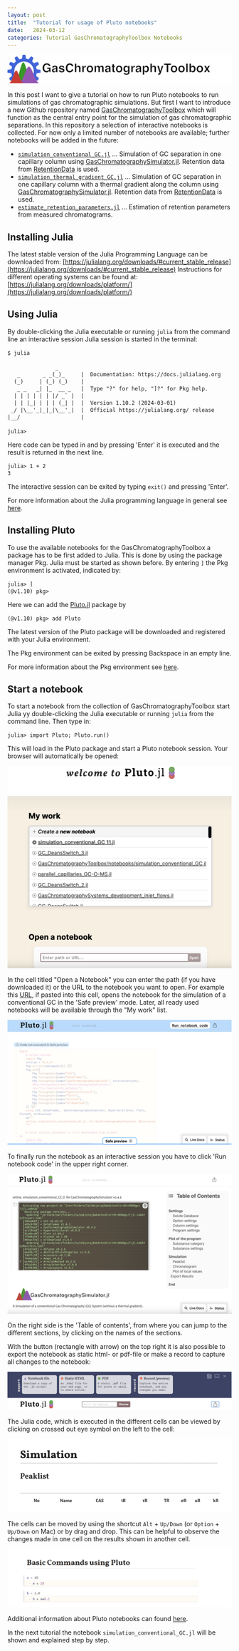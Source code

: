 ```yaml
---
layout: post
title:  "Tutorial for usage of Pluto notebooks"
date:   2024-03-12
categories: Tutorial GasChromatographyToolbox Notebooks
---
```

![GasChromatographyToolbox.jl](/assets/GasChromatographyToolbox_logo_w.png)

In this post I want to give a tutorial on how to run Pluto notebooks to run simulations of gas chromatographic simulations. But first I want to introduce a new Github repository named [GasChromatographyToolbox](https://github.com/GasChromatographyToolbox/GasChromatographyToolbox) which will function as the central entry point for the simulation of gas chromatographic separations. In this repository a selection of interactive notebooks is collected. For now only a limited number of notebooks are available; further notebooks will be added in the future:

* [`simulation_conventional_GC.jl`](https://github.com/GasChromatographyToolbox/GasChromatographyToolbox/blob/main/notebooks/simulation_conventional_GC.jl) ... Simulation of GC separation in one capillary column using [GasChromatographySimulator.jl](https://github.com/GasChromatographyToolbox/GasChromatographySimulator.jl). Retention data from [RetentionData](https://github.com/GasChromatographyToolbox/RetentionData) is used.
* [`simulation_thermal_gradient_GC.jl`](https://github.com/GasChromatographyToolbox/GasChromatographyToolbox/blob/main/notebooks/simulation_thermal_gradient_GC.jl) ... Simulation of GC separation in one capillary column with a thermal gradient along the column using [GasChromatographySimulator.jl](https://github.com/GasChromatographyToolbox/GasChromatographySimulator.jl). Retention data from [RetentionData](https://github.com/GasChromatographyToolbox/RetentionData) is used.
* [`estimate_retention_parameters.jl`](https://github.com/GasChromatographyToolbox/GasChromatographyToolbox/blob/main/notebooks/estimate_retention_parameters.jl) ... Estimation of retention parameters from measured chromatograms.

## Installing Julia

The latest stable version of the Julia Programming Language can be downloaded from:
[https://julialang.org/downloads/#current_stable_release](https://julialang.org/downloads/#current_stable_release) 
Instructions for different operating systems can be found at:
[https://julialang.org/downloads/platform/](https://julialang.org/downloads/platform/) 

## Using Julia

By double-clicking the Julia executable or running `julia` from the command line an interactive session Julia session is started in the terminal:

```
$ julia

               _
   _       _ _(_)_     |  Documentation: https://docs.julialang.org
  (_)     | (_) (_)    |
   _ _   _| |_  __ _   |  Type "?" for help, "]?" for Pkg help.
  | | | | | | |/ _` |  |
  | | |_| | | | (_| |  |  Version 1.10.2 (2024-03-01)
 _/ |\__'_|_|_|\__'_|  |  Official https://julialang.org/ release
|__/                   |

julia>
```

Here code can be typed in and by pressing 'Enter' it is executed and the result is returned in the next line.
```
julia> 1 + 2
3
```

The interactive session can be exited by typing `exit()` and pressing 'Enter'.

For more information about the Julia programming language in general see [here](https://docs.julialang.org/en/v1/).

## Installing Pluto

To use the available notebooks for the GasChromatographyToolbox a package has to be first added to Julia. This is done by using the package manager Pkg. Julia must be started as shown before. By entering  `]` the Pkg environment is activated, indicated by:
```
julia> ]
(@v1.10) pkg> 
```
Here we can add the [Pluto.jl](https://github.com/fonsp/Pluto.jl) package by
```
(@v1.10) pkg> add Pluto
```
The latest version of the Pluto package will be downloaded and registered with your Julia environment.

The Pkg environment can be exited by pressing Backspace in an empty line. 

For more information about the Pkg environment see [here](https://pkgdocs.julialang.org/v1/).

## Start a notebook

To start a notebook from the collection of GasChromatographyToolbox start Julia yy double-clicking the Julia executable or running `julia` from the command line. Then type in:
```
julia> import Pluto; Pluto.run()
```
This will load in the Pluto package and start a Pluto notebook session. Your browser will automatically be opened:

![Start screen](/assets/p2/start.png)

In the cell titled "Open a Notebook" you can enter the path (if you have downloaded it) or the URL to the notebook you want to open. For example this [URL](https://github.com/GasChromatographyToolbox/GasChromatographyToolbox/blob/main/notebooks/simulation_conventional_GC.jl), if pasted into this cell, opens the notebook for the simulation of a conventional GC in the 'Safe preview' mode. Later, all ready used notebooks will be available through the "My work" list. 

![Safe preview](/assets/p2/safe_preview.png)

To finally run the notebook as an interactive session you have to click 'Run notebook code' in the upper right corner. 

![Loaded notebook](/assets/p2/loaded.png)

On the right side is the 'Table of contents', from where you can jump to the different sections, by clicking on the names of the sections. 

With the button (rectangle with arrow) on the top right it is also possible to export the notebook as static html- or pdf-file or make a record to capture all changes to the notebook: 

![Export](/assets/p2/export.png)

The Julia code, which is executed in the different cells can be viewed by clicking on crossed out eye symbol on the left to the cell:

![Hidden code](/assets/p2/hidden_code.gif)

The cells can be moved by using the shortcut `Alt` + `Up/Down` (or `Option` + `Up/Down` on Mac) or by drag and drop. This can be helpful to observe the changes made in one cell on the results shown in another cell.

![Drag and drop](/assets/p2/drag.gif)

Additional information about Pluto notebooks can found [here](https://plutojl.org/).

In the next tutorial the notebook `simulation_conventional_GC.jl` will be shown and explained step by step.
